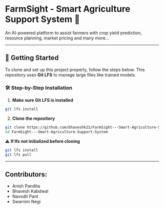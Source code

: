 # FarmSight - Smart Agriculture Support System 🌾
An AI-powered platform to assist farmers with crop yield prediction, resource planning, market pricing and many more...

---

## 🚀 Getting Started

To clone and set up this project properly, follow the steps below. This repository uses **Git LFS** to manage large files like trained models.

### 🛠️ Step-by-Step Installation

1. **Make sure Git LFS is installed**
```bash
git lfs install
```

2. **Clone the repository**
```bash
git clone https://github.com/bhaveshk22/FarmSight---Smart-Agriculture-Support-System.git
cd FarmSight---Smart-Agriculture-Support-System
```

⚠️ **If lfs not initialized before cloning**
```bash
git lfs install
git lfs pull
```
---
 ## Contributors:
 - Anish Pandita
 - Bhavesh Kabdwal
 - Navodit Pant
 - Swarnim Negi
